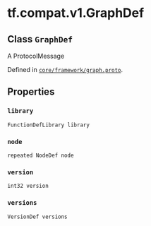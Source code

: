<div itemscope itemtype="http://developers.google.com/ReferenceObject">
<meta itemprop="name" content="tf.compat.v1.GraphDef" />
<meta itemprop="path" content="Stable" />
<meta itemprop="property" content="library"/>
<meta itemprop="property" content="node"/>
<meta itemprop="property" content="version"/>
<meta itemprop="property" content="versions"/>
</div>

# tf.compat.v1.GraphDef

## Class `GraphDef`

A ProtocolMessage





Defined in [`core/framework/graph.proto`](/code/stable/tensorflow/core/framework/graph.proto).

<!-- Placeholder for "Used in" -->


## Properties

<h3 id="library"><code>library</code></h3>

`FunctionDefLibrary library`


<h3 id="node"><code>node</code></h3>

`repeated NodeDef node`


<h3 id="version"><code>version</code></h3>

`int32 version`


<h3 id="versions"><code>versions</code></h3>

`VersionDef versions`




